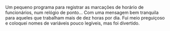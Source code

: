 Um pequeno programa para registrar as marcações de horário de funcionários, num relógio de ponto... Com uma mensagem bem tranquila para aqueles que trabalham mais de dez horas por dia. Fui meio preguiçoso e coloquei nomes de variáveis pouco legíveis, mas foi divertido.
